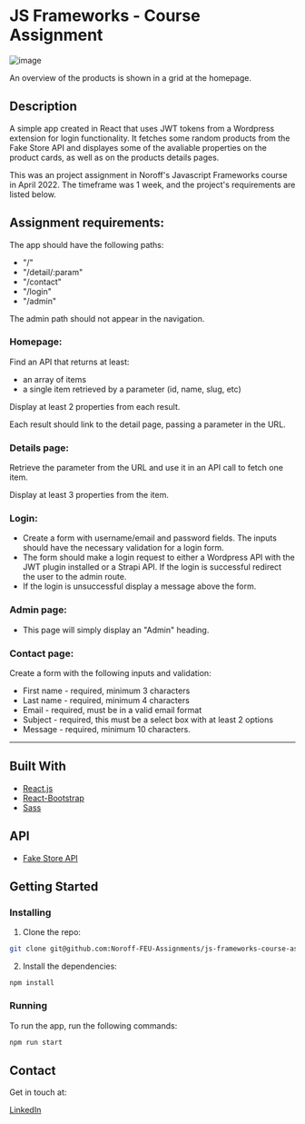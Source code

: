 # JS Frameworks - Course Assignment

![image](https://res.cloudinary.com/dhd2paq70/image/upload/v1654681042/amazing_bvhg5f.jpg)

An overview of the products is shown in a grid at the homepage.

## Description

A simple app created in React that uses JWT tokens from a Wordpress extension for login functionality.
It fetches some random products from the Fake Store API and displayes some of the avaliable properties on the product cards, as well as on the products details pages.

This was an project assignment in Noroff's Javascript Frameworks course in April 2022. The timeframe was 1 week, and the project's requirements are listed below. 

## Assignment requirements:

The app should have the following paths:

- "/"
- "/detail/:param"
- "/contact"
- "/login"
- "/admin"

The admin path should not appear in the navigation.

### Homepage:

Find an API that returns at least:

- an array of items
- a single item retrieved by a parameter (id, name, slug, etc)

Display at least 2 properties from each result.

Each result should link to the detail page, passing a parameter in the URL.

### Details page:

Retrieve the parameter from the URL and use it in an API call to fetch one item.

Display at least 3 properties from the item.

### Login:

- Create a form with username/email and password fields. The inputs should have the necessary validation for a login form.
- The form should make a login request to either a Wordpress API with the JWT plugin installed or a Strapi API. If the login is successful redirect the user to the admin route.
- If the login is unsuccessful display a message above the form.

### Admin page:

- This page will simply display an "Admin" heading.

### Contact page:

Create a form with the following inputs and validation:

- First name - required, minimum 3 characters
- Last name - required, minimum 4 characters
- Email - required, must be in a valid email format
- Subject - required, this must be a select box with at least 2 options
- Message - required, minimum 10 characters.

<hr/>

## Built With

- [React.js](https://reactjs.org/)
- [React-Bootstrap](https://react-bootstrap.github.io/)
- [Sass](https://sass-lang.com)

## API

- [Fake Store API](https://fakestoreapi.com/)

## Getting Started

### Installing

1. Clone the repo:

```bash
git clone git@github.com:Noroff-FEU-Assignments/js-frameworks-course-assignment-7oiden.git
```

2. Install the dependencies:

```
npm install
```

### Running

To run the app, run the following commands:

```bash
npm run start
```

## Contact

Get in touch at:

[LinkedIn](https://www.linkedin.com/in/tommy-j-16b56678/)
